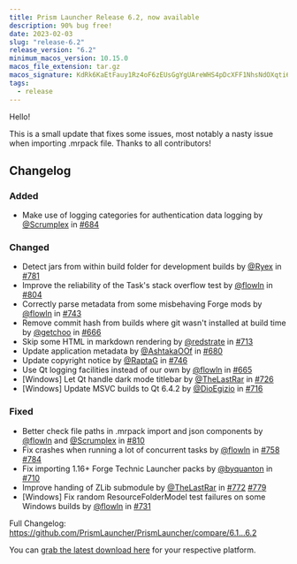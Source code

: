 ```yaml
---
title: Prism Launcher Release 6.2, now available
description: 90% bug free!
date: 2023-02-03
slug: "release-6.2"
release_version: "6.2"
minimum_macos_version: 10.15.0
macos_file_extension: tar.gz
macos_signature: KdRk6KaEtFauy1Rz4oF6zEUsGgYgUAreWHS4pDcXFF1NhsNdOXqti65Khsmf7iM1idXc4GvuerxWiL/vaIQ/Dw==
tags:
  - release
---
```


Hello!

This is a small update that fixes some issues, most notably a nasty issue when importing .mrpack file.
Thanks to all contributors!

## Changelog

### Added

- Make use of logging categories for authentication data logging by [@Scrumplex](https://github.com/Scrumplex) in [#684](https://github.com/PrismLauncher/PrismLauncher/pull/684)

### Changed

- Detect jars from within build folder for development builds by [@Ryex](https://github.com/Ryex) in [#781](https://github.com/PrismLauncher/PrismLauncher/pull/781)
- Improve the reliability of the Task's stack overflow test by [@flowln](https://github.com/flowln) in [#804](https://github.com/PrismLauncher/PrismLauncher/pull/804)
- Correctly parse metadata from some misbehaving Forge mods by [@flowln](https://github.com/flowln) in [#743](https://github.com/PrismLauncher/PrismLauncher/pull/743)
- Remove commit hash from builds where git wasn't installed at build time by [@getchoo](https://github.com/getchoo) in [#666](https://github.com/PrismLauncher/PrismLauncher/pull/666)
- Skip some HTML in markdown rendering by [@redstrate](https://github.com/redstrate) in [#713](https://github.com/PrismLauncher/PrismLauncher/pull/713)
- Update application metadata by [@AshtakaOOf](https://github.com/AshtakaOOf) in [#680](https://github.com/PrismLauncher/PrismLauncher/pull/680)
- Update copyright notice by [@RaptaG](https://github.com/RaptaG) in [#746](https://github.com/PrismLauncher/PrismLauncher/pull/746)
- Use Qt logging facilities instead of our own by [@flowln](https://github.com/flowln) in [#665](https://github.com/PrismLauncher/PrismLauncher/pull/665)
- [Windows] Let Qt handle dark mode titlebar by [@TheLastRar](https://github.com/TheLastRar) in [#726](https://github.com/PrismLauncher/PrismLauncher/pull/726)
- [Windows] Update MSVC builds to Qt 6.4.2 by [@DioEgizio](https://github.com/DioEgizio) in [#716](https://github.com/PrismLauncher/PrismLauncher/pull/716)

### Fixed

- Better check file paths in .mrpack import and json components by [@flowln](https://github.com/flowln) and [@Scrumplex](https://github.com/Scrumplex) in [#810](https://github.com/PrismLauncher/PrismLauncher/pull/810)
- Fix crashes when running a lot of concurrent tasks by [@flowln](https://github.com/flowln) in [#758](https://github.com/PrismLauncher/PrismLauncher/pull/758) [#784](https://github.com/PrismLauncher/PrismLauncher/pull/784)
- Fix importing 1.16+ Forge Technic Launcher packs by [@byquanton](https://github.com/byquanton) in [#710](https://github.com/PrismLauncher/PrismLauncher/pull/710)
- Improve handing of ZLib submodule by [@TheLastRar](https://github.com/TheLastRar) in [#772](https://github.com/PrismLauncher/PrismLauncher/pull/772) [#779](https://github.com/PrismLauncher/PrismLauncher/pull/779)
- [Windows] Fix random ResourceFolderModel test failures on some Windows builds by [@flowln](https://github.com/flowln) in [#731](https://github.com/PrismLauncher/PrismLauncher/pull/731)

Full Changelog: <https://github.com/PrismLauncher/PrismLauncher/compare/6.1...6.2>

You can [grab the latest download here](https://prismlauncher.org/download/) for your respective platform.
